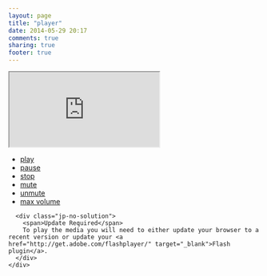 ```yaml
---
layout: page
title: "player"
date: 2014-05-29 20:17
comments: true
sharing: true
footer: true
---
```


<link href="skin/jplayer.blue.monday.css" rel="stylesheet" type="text/css" />
<script type="text/javascript" src="http://ajax.googleapis.com/ajax/libs/jquery/1.10.1/jquery.min.js"></script>
<script type="text/javascript" src="js/jquery.jplayer.min.js"></script>
<script type="text/javascript">
$(document).ready(function(){

	$("#jquery_jplayer_1").jPlayer({
		ready: function (event) {
			$(this).jPlayer("setMedia", {
				mp3:"http://rpr.out.airtime.pro:8000/rpr_a"
			});
		},
		swfPath: "js",
		supplied: "mp3",
		wmode: "window",
		smoothPlayBar: true,
		keyEnabled: true
	});
});
</script>

<iframe src="http://localhost:4000/player/track_widget.html">


</iframe>
<div id="jquery_jplayer_1" class="jp-jplayer"></div>
<div id="jp_container_1" class="jp-audio">
  <div class="jp-type-single">
    <div class="jp-gui jp-interface">
      <ul class="jp-controls">
        <li><a href="javascript:;" class="jp-play" tabindex="1">play</a></li>
        <li><a href="javascript:;" class="jp-pause" tabindex="1">pause</a></li>
        <li><a href="javascript:;" class="jp-stop" tabindex="1">stop</a></li>
        <li><a href="javascript:;" class="jp-mute" tabindex="1" title="mute">mute</a></li>
        <li><a href="javascript:;" class="jp-unmute" tabindex="1" title="unmute">unmute</a></li>
        <li><a href="javascript:;" class="jp-volume-max" tabindex="1" title="max volume">max volume</a></li>
      </ul>
      <div class="jp-progress">
        <div class="jp-seek-bar">
          <div class="jp-play-bar"></div>
        </div>
      </div>
      <div class="jp-volume-bar">
        <div class="jp-volume-bar-value"></div>
      </div>
      <div class="jp-time-holder">
        <div class="jp-current-time"></div>
        <div class="jp-duration"></div>
        <ul class="jp-toggles">
        </ul>
      </div>
    </div>







      <div class="jp-no-solution">
        <span>Update Required</span>
        To play the media you will need to either update your browser to a recent version or update your <a href="http://get.adobe.com/flashplayer/" target="_blank">Flash plugin</a>.
      </div>
    </div>
  </div>
